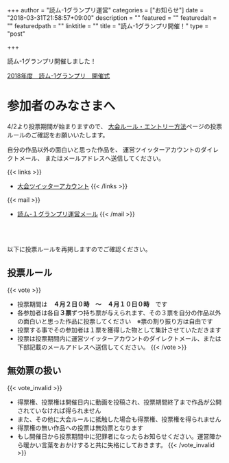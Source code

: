 +++
author = "読ム-1グランプリ運営"
categories = ["お知らせ"]
date = "2018-03-31T21:58:57+09:00"
description = ""
featured = ""
featuredalt = ""
featuredpath = ""
linktitle = ""
title = "読ム-1グランプリ開催！"
type = "post"

+++

読ム-1グランプリ開催しました！

<script type="application/javascript" src="https://embed.nicovideo.jp/watch/sm32977546/script?w=720&h=480"></script><noscript><a href="http://www.nicovideo.jp/watch/sm32977546">2018年度　読ム-1グランプリ　開催式</a></noscript>

# 参加者のみなさまへ

4/2より投票期間が始まりますので、
[大会ルール・エントリー方法](/rule/)ページの投票ルールのご確認をお願いいたします。

自分の作品以外の面白いと思った作品を、
運営ツイッターアカウントのダイレクトメール、
またはメールアドレスへ送信してください。

{{< links >}}
- [大会ツイッターアカウント](https://twitter.com/Yomu_1GP)
{{< /links >}}

{{< mail >}}
- [読ム-１グランプリ運営メール](<mailto:yomuwan@outlook.jp>)
{{< /mail >}}

<br><br>

以下に投票ルールを再掲しますのでご確認ください。

## 投票ルール

{{< vote >}}
- 投票期間は　**４月２日０時　～　４月１０日０時**　です
- 各参加者は各自**３票**ずつ持ち票が与えられます、その３票を自分の作品以外の面白いと思った作品に投票してください　※票の割り振り方は自由です
- 投票する事でその参加者は１票を獲得した物として集計させていただきます
- 投票は投票期間内に運営ツイッターアカウントのダイレクトメール、または下部記載のメールアドレスへ送信してください。
{{< /vote >}}

## 無効票の扱い

{{< vote_invalid >}}
- 得票権、投票権は開催日内に動画を投稿され、投票期間終了まで作品が公開されていなければ得られません
- また、その他に大会ルールに抵触した場合も得票権、投票権を得られません
- 得票権の無い作品への投票は無効票となります
- もし開催日から投票期間中に犯罪者になったらお知らせください。運営陣から暖かい言葉をおかけすると共に失格にしておきます。
{{< /vote_invalid >}}








